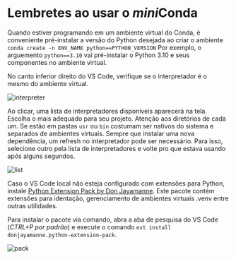 # Lembretes ao usar o *mini*Conda

Quando estiver programando em um ambiente virtual do Conda,
é conveniente pré-instalar a versão do Python desejada ao criar o ambiente
`conda create -n ENV_NAME python==PYTHON_VERSION`
Por exemplo, o arguemento `python==3.10` vai pré-instalar o Python 3.10 e seus componentes no ambiente virtual. 

No canto inferior direito do VS Code, verifique se o interpretador é o mesmo do ambiente virtual.

![interpreter](https://i.imgur.com/TriwnbM.png)

Ao clicar, uma lista de interpretadores disponíveis aparecerá na tela. Escolha o mais adequado para seu projeto.
Atenção aos diretórios de cada um. Se estão em pastas `usr` ou `bin` costumam ser nativos do sistema e separados de ambientes virtuais.
Sempre que instalar uma nova dependência, um refresh no interpretador pode ser necessário. 
Para isso, selecione outro pela lista de interpretadores e volte pro que estava usando após alguns segundos.

![list](https://i.imgur.com/BcibwCB.png)

Caso o VS Code local não esteja configurado com extensões para Python, instale [Python Extension Pack by Don Jayamanne](https://marketplace.visualstudio.com/items?itemName=donjayamanne.python-extension-pack). Este pacote contém extensões para identação, gerenciamento de ambientes virtuais .venv entre outras utilidades. 

Para instalar o pacote via comando, abra a aba de pesquisa do VS Code (*CTRL+P por padrão*) e execute o comando `ext install donjayamanne.python-extension-pack`.

![pack](https://i.imgur.com/nV3YFOl.png)

